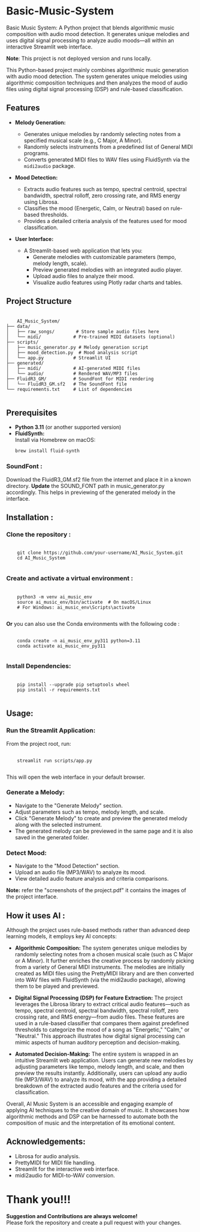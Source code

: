 # Basic-Music-System
Basic Music System: A Python project that blends algorithmic music composition with audio mood detection. It generates unique melodies and uses digital signal processing to analyze audio moods—all within an interactive Streamlit web interface.

**Note**: This project is not deployed version and runs locally.

This Python-based project mainly combines algorithmic music generation with audio mood detection. The system generates unique melodies using algorithmic composition techniques and then analyzes the mood of audio files using digital signal processing (DSP) and rule-based classification.

## Features

- **Melody Generation:**  
  - Generates unique melodies by randomly selecting notes from a specified musical scale (e.g., C Major, A Minor).
  - Randomly selects instruments from a predefined list of General MIDI programs.
  - Converts generated MIDI files to WAV files using FluidSynth via the `midi2audio` package.

- **Mood Detection:**  
  - Extracts audio features such as tempo, spectral centroid, spectral bandwidth, spectral rolloff, zero crossing rate, and RMS energy using Librosa.
  - Classifies the mood (Energetic, Calm, or Neutral) based on rule-based thresholds.
  - Provides a detailed criteria analysis of the features used for mood classification.

- **User Interface:**  
  - A Streamlit-based web application that lets you:
    - Generate melodies with customizable parameters (tempo, melody length, scale).
    - Preview generated melodies with an integrated audio player.
    - Upload audio files to analyze their mood.
    - Visualize audio features using Plotly radar charts and tables.

## Project Structure

<pre>
  <code>
    AI_Music_System/
├── data/
│   ├── raw_songs/        # Store sample audio files here
│   └── midi/            # Pre-trained MIDI datasets (optional)
├── scripts/
│   ├── music_generator.py # Melody generation script
│   ├── mood_detection.py  # Mood analysis script
│   └── app.py           # Streamlit UI
├── generated/
│   ├── midi/            # AI-generated MIDI files
│   └── audio/           # Rendered WAV/MP3 files
├── FluidR3_GM/          # SoundFont for MIDI rendering
│   └── FluidR3_GM.sf2   # The SoundFont file
└── requirements.txt     # List of dependencies
  </code>
</pre>


## Prerequisites

- **Python 3.11** (or another supported version)
- **FluidSynth:**  
  Install via Homebrew on macOS:
  ```bash
  brew install fluid-synth

### SoundFont :
Download the FluidR3_GM.sf2 file from the internet and place it in a known directory. **Update** the SOUND_FONT path in music_generator.py accordingly. This helps in previewing of the generated melody in the interface.

## Installation :

### **Clone the repository** : 
<pre>
  <code>
    git clone https://github.com/your-username/AI_Music_System.git
    cd AI_Music_System
  </code>
</pre>

### **Create and activate a virtual environment** :
<pre>
  <code>
    python3 -m venv ai_music_env
    source ai_music_env/bin/activate  # On macOS/Linux
    # For Windows: ai_music_env\Scripts\activate
  </code>
</pre>

**Or** you can also use the Conda environments with the following code :
<pre>
  <code>
    conda create -n ai_music_env_py311 python=3.11
    conda activate ai_music_env_py311
  </code>
</pre>

### **Install Dependencies:**
<pre>
  <code>
    pip install --upgrade pip setuptools wheel
    pip install -r requirements.txt
  </code>
</pre>

## Usage:

### **Run the Streamlit Application:**
From the project root, run:
<pre>
  <code>
    streamlit run scripts/app.py
  </code>
</pre>
This will open the web interface in your default browser.

### **Generate a Melody:**
- Navigate to the "Generate Melody" section.
- Adjust parameters such as tempo, melody length, and scale.
- Click "Generate Melody" to create and preview the generated melody along with the selected instrument.
- The generated melody can be previewed in the same page and it is also saved in the generated folder.

### **Detect Mood:**
- Navigate to the "Mood Detection" section.
- Upload an audio file (MP3/WAV) to analyze its mood.
- View detailed audio feature analysis and criteria comparisons.

**Note:** refer the "screenshots of the project.pdf" it contains the images of the project interface. 

## How it uses AI :
Although the project uses rule-based methods rather than advanced deep learning models, it employs key AI concepts:

- **Algorithmic Composition:**
  The system generates unique melodies by randomly selecting notes from a chosen musical scale (such as C Major or A Minor). It further enriches the creative process by randomly picking from a variety of General MIDI instruments. The melodies are initially created as MIDI files using the PrettyMIDI library and are then converted into WAV files with FluidSynth (via the midi2audio package), allowing them to be played and previewed.
  
- **Digital Signal Processing (DSP) for Feature Extraction:**
  The project leverages the Librosa library to extract critical audio features—such as tempo, spectral centroid, spectral bandwidth, spectral rolloff, zero crossing rate, and RMS energy—from audio files. These features are used in a rule-based classifier that compares them against predefined thresholds to categorize the mood of a song as "Energetic," "Calm," or "Neutral." This approach illustrates how digital signal processing can mimic aspects of human auditory perception and decision-making.
  
- **Automated Decision-Making:**
  The entire system is wrapped in an intuitive Streamlit web application. Users can generate new melodies by adjusting parameters like tempo, melody length, and scale, and then preview the results instantly. Additionally, users can upload any audio file (MP3/WAV) to analyze its mood, with the app providing a detailed breakdown of the extracted audio features and the criteria used for classification.

Overall, AI Music System is an accessible and engaging example of applying AI techniques to the creative domain of music. It showcases how algorithmic methods and DSP can be harnessed to automate both the composition of music and the interpretation of its emotional content.

## Acknowledgements:
- Librosa for audio analysis.
- PrettyMIDI for MIDI file handling.
- Streamlit for the interactive web interface.
- midi2audio for MIDI-to-WAV conversion.

# Thank you!!!

**Suggestion and Contributions are always welcome!** <br> Please fork the repository and create a pull request with your changes.
